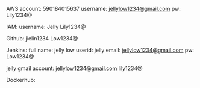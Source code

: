 AWS account:
590184015637
username: jellylow1234@gmail.com
pw: Lily<name>1234@
	
  IAM:
username: Jelly
Lily<name>1234@

Github:
jielin1234
Low<name>1234@

Jenkins:
full name: jelly low
userid: jelly
email: jellylow1234@gmail.com
pw: Low<name>1234@

jelly gmail account:
jellylow1234@gmail.com
lily<name>1234@

Dockerhub:
